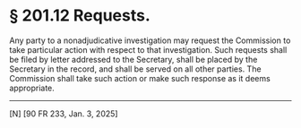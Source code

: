 # § 201.12   Requests.

Any party to a nonadjudicative investigation may request the Commission to take particular action with respect to that investigation. Such requests shall be filed by letter addressed to the Secretary, shall be placed by the Secretary in the record, and shall be served on all other parties. The Commission shall take such action or make such response as it deems appropriate.



---

[N] [90 FR 233, Jan. 3, 2025] 




